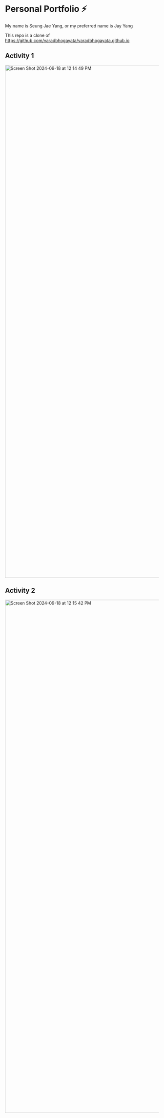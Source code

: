 # Personal Portfolio ⚡️ 
My name is Seung Jae Yang, or my preferred name is Jay Yang

This repo is a clone of
https://github.com/varadbhogayata/varadbhogayata.github.io 

## Activity 1
<img width="1679" alt="Screen Shot 2024-09-18 at 12 14 49 PM" src="https://github.com/user-attachments/assets/69926bea-e82b-4d78-85bf-ed2db571c01d">

## Activity 2
<img width="1680" alt="Screen Shot 2024-09-18 at 12 15 42 PM" src="https://github.com/user-attachments/assets/7d84540a-0180-4d6e-ac8c-08f1beb5b815">
